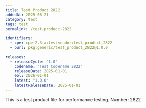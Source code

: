 ```yaml
---
title: Test Product 2822
addedAt: 2025-08-21
category: test
tags: test
permalink: /test-product-2822

identifiers:
  - cpe: cpe:2.3:a:testvendor:test_product_2822
  - purl: pkg:generic/test_product_2822@1.0.0

releases:
  - releaseCycle: "1.0"
    codename: "Test Codename 2822"
    releaseDate: 2025-01-01
    eol: 2026-01-01
    latest: "1.0.0"
    latestReleaseDate: 2025-01-01
---
```


This is a test product file for performance testing. Number: 2822
